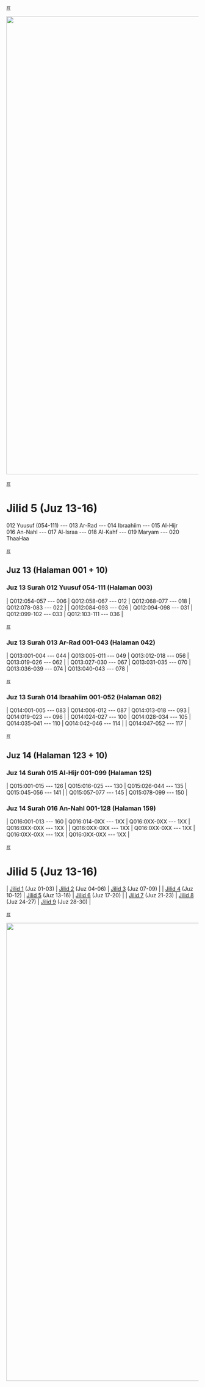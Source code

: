 ---
---

[&#x213C;](#idxXXX)<br id="idx000">

<img src="{{ site.baseurl }}/assets/images/z4816-02.jpg" style="width:1199px;">

[&#x213C;](#)<br id="idx1">
# Jilid 5 (Juz 13-16)

012 Yuusuf (054-111) --- 013 Ar-Rad --- 014 Ibraahiim --- 015 Al-Hijr<br>
016 An-Nahl --- 017 Al-Israa --- 018 Al-Kahf --- 019 Maryam --- 020 ThaaHaa

[&#x213C;](#)<br id="idx513012054">

## Juz 13 (Halaman 001 + 10)

### Juz 13 Surah 012 Yuusuf 054-111 (Halaman 003)

| Q012:054-057 --- 006 | Q012:058-067 --- 012 | Q012:068-077 --- 018 | Q012:078-083 --- 022 |
| Q012:084-093 --- 026 | Q012:094-098 --- 031 | Q012:099-102 --- 033 | Q012:103-111 --- 036 |

[&#x213C;](#)<br id="idx513013001">

### Juz 13 Surah 013 Ar-Rad 001-043 (Halaman 042)

| Q013:001-004 --- 044 | Q013:005-011 --- 049 | Q013:012-018 --- 056 | Q013:019-026 --- 062 |
| Q013:027-030 --- 067 | Q013:031-035 --- 070 | Q013:036-039 --- 074 | Q013:040-043 --- 078 |

[&#x213C;](#)<br id="idx513014001">

### Juz 13 Surah 014 Ibraahiim 001-052 (Halaman 082)

| Q014:001-005 --- 083 | Q014:006-012 --- 087 | Q014:013-018 --- 093 | Q014:019-023 --- 096 |
| Q014:024-027 --- 100 | Q014:028-034 --- 105 | Q014:035-041 --- 110 | Q014:042-046 --- 114 |
| Q014:047-052 --- 117 |

[&#x213C;](#)<br id="idx513014001">

## Juz 14 (Halaman 123 + 10)

### Juz 14 Surah 015 Al-Hijr 001-099 (Halaman 125)

| Q015:001-015 --- 126 | Q015:016-025 --- 130 | Q015:026-044 --- 135 | Q015:045-056 --- 141 |
| Q015:057-077 --- 145 | Q015:078-099 --- 150 |

### Juz 14 Surah 016 An-Nahl 001-128 (Halaman 159)

| Q016:001-013 --- 160 | Q016:014-0XX --- 1XX | Q016:0XX-0XX --- 1XX | Q016:0XX-0XX --- 1XX |
| Q016:0XX-0XX --- 1XX | Q016:0XX-0XX --- 1XX | Q016:0XX-0XX --- 1XX | Q016:0XX-0XX --- 1XX |

[&#x213C;](#)<br id="idxA">
# Jilid 5 (Juz 13-16)

| [Jilid 1](001.md) (Juz 01-03) | [Jilid 2](002.md) (Juz 04-06) | [Jilid 3](003.md) (Juz 07-09) |
| [Jilid 4](004.md) (Juz 10-12) | [Jilid 5](005.md) (Juz 13-16) | [Jilid 6](006.md) (Juz 17-20) |
| [Jilid 7](007.md) (Juz 21-23) | [Jilid 8](008.md) (Juz 24-27) | [Jilid 9](009.md) (Juz 28-30) |

[&#x213C;](#)<br id="idxB">

<img src="{{ site.baseurl }}/assets/images/z4A04-01.jpg" style="width:1199px;">

